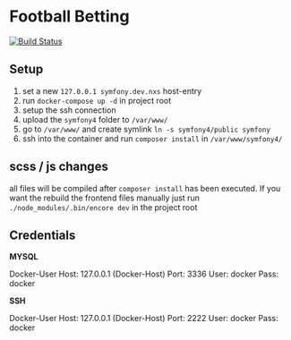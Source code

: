 # Football Betting

[![Build Status](https://travis-ci.com/football-betting/symfony4.svg?branch=master)](https://travis-ci.com/football-betting/symfony4)


## Setup

1. set a new `127.0.0.1 symfony.dev.nxs` host-entry
2. run `docker-compose up -d` in project root
3. setup the ssh connection
4. upload the `symfony4` folder to `/var/www/`
5. go to `/var/www/` and create symlink `ln -s symfony4/public symfony`
5. ssh into the container and run `composer install` in `/var/www/symfony4/`


## scss / js changes

all files will be compiled after `composer install` has been executed.
If you want the rebuild the frontend files manually just run `./node_modules/.bin/encore dev` in the project root

## Credentials

**MYSQL**

Docker-User
Host: 127.0.0.1 (Docker-Host)
Port: 3336
User: docker
Pass: docker

**SSH**

Docker-User
Host: 127.0.0.1 (Docker-Host)
Port: 2222
User: docker
Pass: docker